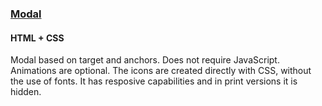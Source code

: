 ### [Modal](components/Modal)
#### HTML + CSS

Modal based on target and anchors. Does not require JavaScript. Animations are optional. The icons are created directly with CSS, without the use of fonts. It has resposive capabilities and in print versions it is hidden.
